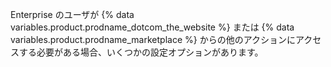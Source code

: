 Enterprise のユーザが {% data variables.product.prodname_dotcom_the_website %} または {% data variables.product.prodname_marketplace %} からの他のアクションにアクセスする必要がある場合、いくつかの設定オプションがあります。
